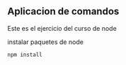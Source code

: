 ## Aplicacion de comandos

Este es el ejercicio del curso de node

instalar paquetes de node

```
npm install

```